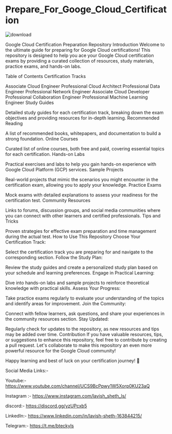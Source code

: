 # Prepare_For_Googe_Cloud_Certification


![download](https://github.com/lavishsheth/Prepare_For_Googe_Cloud_Certification/assets/109017996/e2914a02-53a2-4da3-9c54-bdc299e565b4)


Google Cloud Certification Preparation Repository
Introduction
Welcome to the ultimate guide for preparing for Google Cloud certifications! This repository is designed to help you ace your Google Cloud certification exams by providing a curated collection of resources, study materials, practice exams, and hands-on labs.

Table of Contents
Certification Tracks

 Associate Cloud Engineer
 Professional Cloud Architect
 Professional Data Engineer
 Professional Network Engineer
 Associate Cloud Developer
 Professional Collaboration Engineer
 Professional Machine Learning Engineer
Study Guides

Detailed study guides for each certification track, breaking down the exam objectives and providing resources for in-depth learning.
Recommended Reading

A list of recommended books, whitepapers, and documentation to build a strong foundation.
Online Courses

Curated list of online courses, both free and paid, covering essential topics for each certification.
Hands-on Labs

Practical exercises and labs to help you gain hands-on experience with Google Cloud Platform (GCP) services.
Sample Projects

Real-world projects that mimic the scenarios you might encounter in the certification exam, allowing you to apply your knowledge.
Practice Exams

Mock exams with detailed explanations to assess your readiness for the certification test.
Community Resources

Links to forums, discussion groups, and social media communities where you can connect with other learners and certified professionals.
Tips and Tricks

Proven strategies for effective exam preparation and time management during the actual test.
How to Use This Repository
Choose Your Certification Track:

Select the certification track you are preparing for and navigate to the corresponding section.
Follow the Study Plan:

Review the study guides and create a personalized study plan based on your schedule and learning preferences.
Engage in Practical Learning:

Dive into hands-on labs and sample projects to reinforce theoretical knowledge with practical skills.
Assess Your Progress:

Take practice exams regularly to evaluate your understanding of the topics and identify areas for improvement.
Join the Community:

Connect with fellow learners, ask questions, and share your experiences in the community resources section.
Stay Updated:

Regularly check for updates to the repository, as new resources and tips may be added over time.
Contribution
If you have valuable resources, tips, or suggestions to enhance this repository, feel free to contribute by creating a pull request. Let's collaborate to make this repository an even more powerful resource for the Google Cloud community!

Happy learning and best of luck on your certification journey! 🚀

Social Media Links:-

Youtube:- https://www.youtube.com/channel/UCS9BcPpwy1W5Xorp0KU23aQ

Instagram :- https://www.instagram.com/lavish_sheth_ls/

discord:- https://discord.gg/yzUPcxb5

LinkedIn:- https://www.linkedin.com/in/lavish-sheth-163844215/

Telegram:- https://t.me/bteckyls

